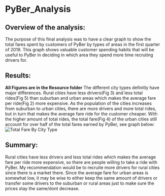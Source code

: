 # PyBer_Analysis

## Overview of the analysis:
The purpose of this final analysis was to have a clear graph to show the total fares spent by customers of PyBer by types of areas in the first quarter of 2019. This graph shows valuable customer spending habits that will be useful to PyBer in deciding in which area they spend more time recruting drivers for.

## Results:
**All Figures are in the Resource folder**
The different city types definitly have major differences. Rural cities have less drivers(Fig 3) and less total rides(Fig 5) than suburban and urban areas which makes the average fare per ride(Fig 2) more expensive. As the population of the cities increases from suburban to urban cities, there are more drivers and more total rides, but in turn that makes the average fare ride for the customer cheaper. With the higher amount of total rides, the total fare(Fig 4) of the urban cities still account for over half of the total fares earned by PyBer, see graph below:
![Total Fare By City Type](https://user-images.githubusercontent.com/84158312/127420782-bb0bc29d-cec9-4f48-b353-ca7be7c9e820.png)

## Summary:

Rural cities have less drivers and less total rides which makes the average fare per ride more expensive, so there are people willing to take a ride with PyBer. My recommendation would be to recruite more drivers for rural cities since there is a market there. Since the average fare for urban areas is somewhat low, it may be wise to either keep the same amount of drivers or transfer some drivers to the suburban or rural areas just to make sure the prices stay the same/dont decrease. 
